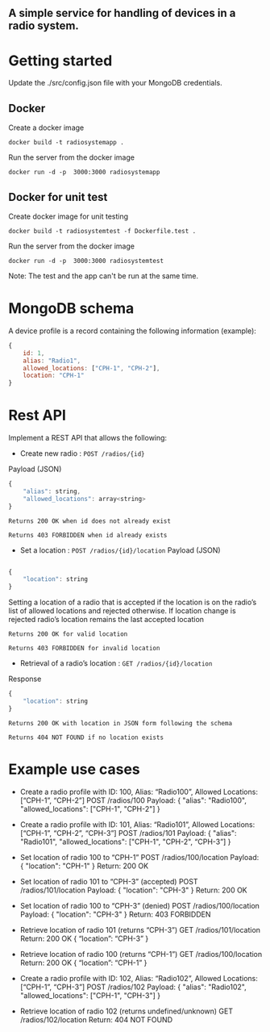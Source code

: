 ## A simple service for handling of devices in a radio system. 

# Getting started

Update the ./src/config.json file with your MongoDB credentials.
## Docker 

Create a docker image
```
docker build -t radiosystemapp .
```
Run the server from the docker image
```
docker run -d -p  3000:3000 radiosystemapp
```

## Docker for unit test
Create docker image for unit testing
```
docker build -t radiosystemtest -f Dockerfile.test .
```
Run the server from the docker image
```
docker run -d -p  3000:3000 radiosystemtest
```
Note: The test and the app can't be run at the same time. 

# MongoDB schema

A device profile is a record containing the following information (example):
```javascript
{
    id: 1,
    alias: "Radio1",
    allowed_locations: ["CPH-1", "CPH-2"],
    location: "CPH-1"
}
```

# Rest API

Implement a REST API that allows the following:

* Create new radio : `POST /radios/{id}`

Payload (JSON)
```javascript
{
    "alias": string,
    "allowed_locations": array<string>
}
```
`Returns 200 OK when id does not already exist`

`Returns 403 FORBIDDEN when id already exists`


* Set a location : `POST /radios/{id}/location`
Payload (JSON)
```javascript

{
    "location": string
}
```
Setting a location of a radio that is accepted if the location is on the radio’s list of allowed locations and rejected otherwise. If location change is rejected radio’s location remains the last accepted location

`Returns 200 OK for valid location`

`Returns 403 FORBIDDEN for invalid location`


* Retrieval of a radio’s location : `GET /radios/{id}/location`

Response
```javascript
{
    "location": string
}
```
`Returns 200 OK with location in JSON form following the schema`

`Returns 404 NOT FOUND if no location exists`

# Example use cases

- Create a radio profile with ID: 100, Alias: “Radio100”, Allowed Locations: [“CPH-1”, “CPH-2”]
POST /radios/100 
Payload: { "alias": "Radio100", "allowed_locations": ["CPH-1", "CPH-2"] }

- Create a radio profile with ID: 101, Alias: “Radio101”, Allowed Locations: [“CPH-1”, “CPH-2”, “CPH-3”]
POST /radios/101
Payload: { "alias": "Radio101", "allowed_locations": ["CPH-1", "CPH-2", “CPH-3”] }

- Set location of radio 100 to “CPH-1” 
POST /radios/100/location
Payload: { "location": "CPH-1" }
Return: 200 OK

- Set location of radio 101 to “CPH-3” (accepted)
POST /radios/101/location
Payload: { "location": "CPH-3" }
Return: 200 OK

- Set location of radio 100 to “CPH-3” (denied)
POST /radios/100/location
Payload: { "location": "CPH-3" }
Return: 403 FORBIDDEN

- Retrieve location of radio 101 (returns “CPH-3”)
GET /radios/101/location
Return: 200 OK { “location”: “CPH-3” }

- Retrieve location of radio 100 (returns “CPH-1”)
GET /radios/100/location
Return: 200 OK { “location”: “CPH-1” }

- Create a radio profile with ID: 102, Alias: “Radio102”, Allowed Locations: [“CPH-1”, “CPH-3”]
POST /radios/102 
Payload: { "alias": "Radio102", "allowed_locations": ["CPH-1", "CPH-3"] }

- Retrieve location of radio 102 (returns undefined/unknown)
GET /radios/102/location
Return: 404 NOT FOUND

